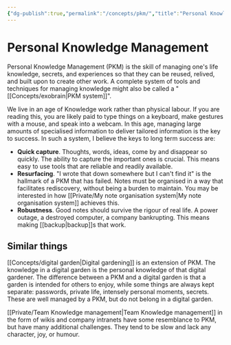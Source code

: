 ```yaml
---
{"dg-publish":true,"permalink":"/concepts/pkm/","title":"Personal Knowledge Management"}
---
```



# Personal Knowledge Management

Personal Knowledge Management (PKM) is the skill of managing one's life knowledge, secrets, and experiences so that they can be reused,  relived, and built upon to create other work. A complete system of tools and techniques for managing knowledge might also be called a "[[Concepts/exobrain\|PKM system]]".

We live in an age of Knowledge work rather than physical labour. If you are reading this, you are likely paid to type things on a keyboard, make gestures with a mouse, and speak into a webcam. In this age, managing large amounts of specialised information to deliver tailored information is the key to success. In such a system, I believe the keys to long term success are:

- **Quick capture**. Thoughts, words, ideas, come by and disappear so quickly. The ability to capture the important ones is crucial. This means easy to use tools that are reliable and readily available.
- **Resurfacing**. "I wrote that down somewhere but I can't find it" is the hallmark of a PKM that has failed. Notes must be organised in a way that facilitates rediscovery, without being a burden to maintain. You may be interested in how [[Private/My note organisation system\|My note organisation system]] achieves this.
- **Robustness**. Good notes should survive the rigour of real life. A power outage, a destroyed computer, a company bankrupting. This means making [[backup\|backup]]s that work.

## Similar things

[[Concepts/digital garden\|Digital gardening]] is an extension of PKM. The knowledge in a digital garden is the personal knowledge of that digital gardener. The difference between a PKM and a digital garden is that a garden is intended for others to enjoy, while some things are always kept separate: passwords, private life, intensely personal moments, secrets. These are well managed by a PKM, but do not belong in a digital garden.

[[Private/Team Knowledge management\|Team Knowledge management]] in the form of wikis and company intranets have some resemblance to PKM, but have many additional challenges. They tend to be slow and lack any character, joy, or humour.